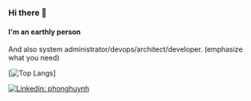 ### Hi there 👋
#### I'm an earthly person

And also system administrator/devops/architect/developer. (emphasize what you need)

[![Top Langs](https://github-readme-stats.vercel.app/api/top-langs/?username=vitalvas&layout=compact&theme=radical)]


[![Linkedin: phonghuynh](https://img.shields.io/badge/-vitalvas-blue?style=plastic&logo=Linkedin&logoColor=white&link=https://www.linkedin.com/in/vitalvas/)](https://www.linkedin.com/in/vitalvas/)

